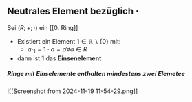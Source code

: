 ## Neutrales Element bezüglich $\cdot$
Sei $(R;+;\cdot)$ ein [[0. Ring]]
- Existiert ein Element $1 \in \mathbb{R} \backslash \{ 0 \}$ mit: 
	- $a \cdot_{1} = 1 \cdot a = a \forall a \in R$
- dann ist $1$ das **Einsenelement**

##### Ringe mit Einselemente enthalten mindestens zwei Elemetee 
![[Screenshot from 2024-11-19 11-54-29.png]]